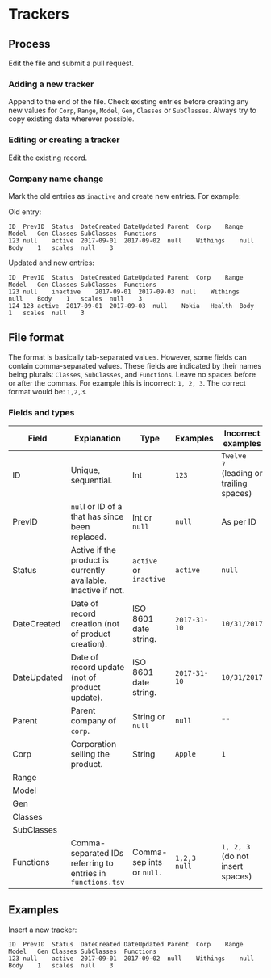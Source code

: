 # Trackers

## Process

Edit the file and submit a pull request.


### Adding a new tracker

Append to the end of the file. Check existing entries before creating any new values for `Corp`, `Range`, `Model`, `Gen`, `Classes` or `SubClasses`. Always try to copy existing data wherever possible.


### Editing or creating a tracker

Edit the existing record.


### Company name change

Mark the old entries as `inactive` and create new entries. For example:

Old entry:

```
ID	PrevID	Status	DateCreated	DateUpdated	Parent	Corp	Range	Model	Gen	Classes	SubClasses	Functions
123	null	active	2017-09-01	2017-09-02	null	Withings	null	Body	1	scales	null	3
```

Updated and new entries:

```
ID	PrevID	Status	DateCreated	DateUpdated	Parent	Corp	Range	Model	Gen	Classes	SubClasses	Functions
123	null	inactive	2017-09-01	2017-09-03	null	Withings	null	Body	1	scales	null	3
124	123	active	2017-09-01	2017-09-03	null	Nokia	Health	Body	1	scales	null	3
```


## File format

The format is basically tab-separated values. However, some fields can contain comma-separated values. These fields are indicated by their names being plurals: `Classes`, `SubClasses`, and `Functions`. Leave no spaces before or after the commas. For example this is incorrect: `1, 2, 3`. The correct format would be: `1,2,3`.


### Fields and types


| Field       | Explanation                                                    | Type                      | Examples      | Incorrect examples                             |
|-------------|----------------------------------------------------------------|---------------------------|---------------|------------------------------------------------|
| ID          | Unique, sequential.                                            | Int                       | `123`         | `Twelve`<br> `7 ` (leading or trailing spaces) |
| PrevID      | `nul`l or ID of a that has since been replaced.                | Int or `null`             | `null`        | As per ID                                      |
| Status      | Active if the product is currently available. Inactive if not. | `active` or `inactive`    | `active`      | `null`                                         |
| DateCreated | Date of record creation (not of product creation).             | ISO 8601 date string.     | `2017-31-10`  | `10/31/2017`                                   |
| DateUpdated | Date of record update (not of product update).                 | ISO 8601 date string.     | `2017-31-10`  | `10/31/2017`                                   |
| Parent      | Parent company of `corp`.                                      | String or `null`          | `null`        | `""`                                           |
| Corp        | Corporation selling the product.                               | String                    | `Apple`       | `1`                                            |
| Range       |                                                                |                           |               |                                                |
| Model       |                                                                |                           |               |                                                |
| Gen         |                                                                |                           |               |                                                |
| Classes     |                                                                |                           |               |                                                |
| SubClasses  |                                                                |                           |               |                                                |
| Functions   | Comma-separated IDs referring to entries in `functions.tsv`    | Comma-sep ints or `null`. | `1,2,3`<br>`null` | `1, 2, 3` (do not insert spaces)           |


## Examples

Insert a new tracker:

```
ID	PrevID	Status	DateCreated	DateUpdated	Parent	Corp	Range	Model	Gen	Classes	SubClasses	Functions
123	null	active	2017-09-01	2017-09-02	null	Withings	null	Body	1	scales	null	3
```

